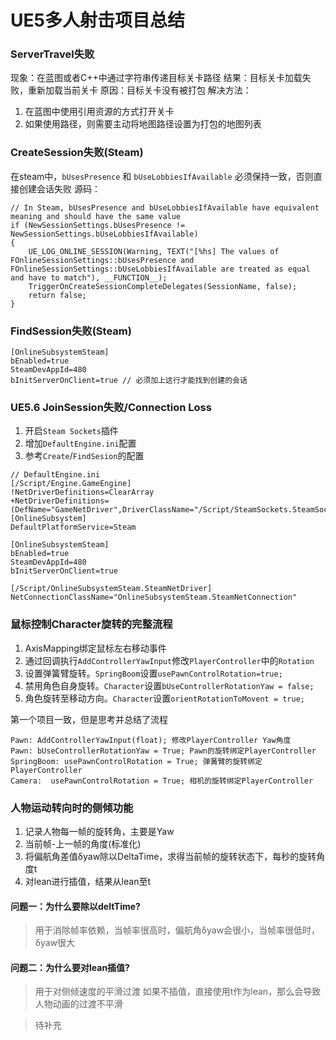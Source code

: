 # UE5多人射击项目总结


### ServerTravel失败

现象：在蓝图或者C++中通过字符串传递目标关卡路径
结果：目标关卡加载失败，重新加载当前关卡
原因：目标关卡没有被打包
解决方法：
1. 在蓝图中使用引用资源的方式打开关卡
2. 如果使用路径，则需要主动将地图路径设置为打包的地图列表

### CreateSession失败(Steam)
在steam中，``bUsesPresence`` 和 ``bUseLobbiesIfAvailable`` 必须保持一致，否则直接创建会话失败
源码：
```
// In Steam, bUsesPresence and bUseLobbiesIfAvailable have equivalent meaning and should have the same value
if (NewSessionSettings.bUsesPresence != NewSessionSettings.bUseLobbiesIfAvailable)
{
	UE_LOG_ONLINE_SESSION(Warning, TEXT("[%hs] The values of FOnlineSessionSettings::bUsesPresence and FOnlineSessionSettings::bUseLobbiesIfAvailable are treated as equal and have to match"), __FUNCTION__);
	TriggerOnCreateSessionCompleteDelegates(SessionName, false);
	return false;
}
```

### FindSession失败(Steam)

```
[OnlineSubsystemSteam]
bEnabled=true
SteamDevAppId=480
bInitServerOnClient=true // 必须加上这行才能找到创建的会话
```

### UE5.6 JoinSession失败/Connection Loss

1. 开启``Steam Sockets``插件
2. 增加``DefaultEngine.ini``配置
3. 参考``Create``/``FindSesion``的配置

```
// DefaultEngine.ini
[/Script/Engine.GameEngine]
!NetDriverDefinitions=ClearArray
+NetDriverDefinitions=(DefName="GameNetDriver",DriverClassName="/Script/SteamSockets.SteamSocketsNetDriver",DriverClassNameFallback="OnlineSubsystemUtils.IpNetDriver")
[OnlineSubsystem]
DefaultPlatformService=Steam

[OnlineSubsystemSteam]
bEnabled=true
SteamDevAppId=480
bInitServerOnClient=true

[/Script/OnlineSubsystemSteam.SteamNetDriver]
NetConnectionClassName="OnlineSubsystemSteam.SteamNetConnection"
```

### 鼠标控制Character旋转的完整流程

1. AxisMapping绑定鼠标左右移动事件
2. 通过回调执行``AddControllerYawInput``修改``PlayerController``中的``Rotation``
3. 设置弹簧臂旋转。``SpringBoom``设置``usePawnControlRotation=true;``
4. 禁用角色自身旋转。``Character``设置``bUseControllerRotationYaw = false;``
5. 角色旋转至移动方向。``Character``设置``orientRotationToMovent = true;``

第一个项目一致，但是思考并总结了流程
```
Pawn: AddControllerYawInput(float); 修改PlayerController Yaw角度
Pawn: bUseControllerRotationYaw = True; Pawn的旋转绑定PlayerController
SpringBoom: usePawnControlRotation = True; 弹簧臂的旋转绑定PlayerController
Camera:  usePawnControlRotation = True; 相机的旋转绑定PlayerController
```

### 人物运动转向时的侧倾功能

1. 记录人物每一帧的旋转角，主要是Yaw
2. 当前帧-上一帧的角度(标准化)
3. 将偏航角差值δyaw除以DeltaTime，求得当前帧的旋转状态下，每秒的旋转角度t
4. 对lean进行插值，结果从lean至t

#### 问题一：为什么要除以deltTime?

> 用于消除帧率依赖，当帧率很高时，偏航角δyaw会很小，当帧率很低时，δyaw很大

#### 问题二：为什么要对lean插值?

> 用于对侧倾速度的平滑过渡
> 如果不插值，直接使用t作为lean，那么会导致人物动画的过渡不平滑






> 待补充
